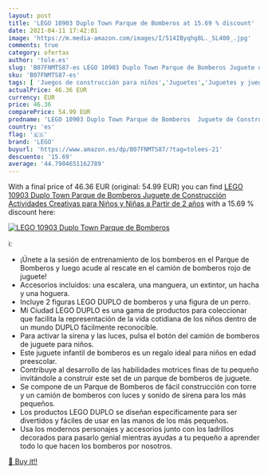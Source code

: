 ```yaml
---
layout: post
title: 'LEGO 10903 Duplo Town Parque de Bomberos at 15.69 % discount'
date: 2021-04-11 17:42:01
image: 'https://m.media-amazon.com/images/I/514IByqhg8L._SL400_.jpg'
comments: true
category: ofertas
author: 'tole.es'
slug: 'B07FNMTS87-es LEGO 10903 Duplo Town Parque de Bomberos Juguete de...'
sku: 'B07FNMTS87-es'
tags: [ 'Juegos de construcción para niños','Juguetes','Juguetes y juegos','lego', ]
actualPrice: 46.36 EUR
currency: EUR
price: 46.36
comparePrice: 54.99 EUR
prodname: 'LEGO 10903 Duplo Town Parque de Bomberos  Juguete de Construcción  Actividades Creativas para Niños y Niñas a Partir de 2 años'
country: 'es'
flag: '🇪🇸'
brand: 'LEGO'
buyurl: 'https://www.amazon.es/dp/B07FNMTS87/?tag=tolees-21'
descuento: '15.69'
average: '44.7904651162789'
---
```


With a final price of 46.36 EUR (original: 54.99 EUR) you can find [LEGO 10903 Duplo Town Parque de Bomberos  Juguete de Construcción  Actividades Creativas para Niños y Niñas a Partir de 2 años](https://www.amazon.es/dp/B07FNMTS87/?tag=tolees-21) with a  15.69 % discount here:

[![LEGO 10903 Duplo Town Parque de Bomberos](https://m.media-amazon.com/images/I/514IByqhg8L._SL400_.jpg)](https://www.amazon.es/dp/B07FNMTS87/?tag=tolees-21)

ℹ️:

- ¡Únete a la sesión de entrenamiento de los bomberos en el Parque de Bomberos y luego acude al rescate en el camión de bomberos rojo de juguete!
- Accesorios incluidos: una escalera, una manguera, un extintor, un hacha y una hoguera.
- Incluye 2 figuras LEGO DUPLO de bomberos y una figura de un perro.
- Mi Ciudad LEGO DUPLO es una gama de productos para coleccionar que facilita la representación de la vida cotidiana de los niños dentro de un mundo DUPLO fácilmente reconocible.
- Para activar la sirena y las luces, pulsa el botón del camión de bomberos de juguete para niños.
- Este juguete infantil de bomberos es un regalo ideal para niños en edad preescolar.
- Contribuye al desarrollo de las habilidades motrices finas de tu pequeño invitándole a construir este set de un parque de bomberos de juguete.
- Se compone de un Parque de Bomberos de fácil construcción con torre y un camión de bomberos con luces y sonido de sirena para los más pequeños.
- Los productos LEGO DUPLO se diseñan específicamente para ser divertidos y fáciles de usar en las manos de los más pequeños.
- Usa los modernos personajes y accesorios junto con los ladrillos decorados para pasarlo genial mientras ayudas a tu pequeño a aprender todo lo que hacen los bomberos por nosotros.

[🛒 Buy it!!](https://www.amazon.es/dp/B07FNMTS87/?tag=tolees-21)
